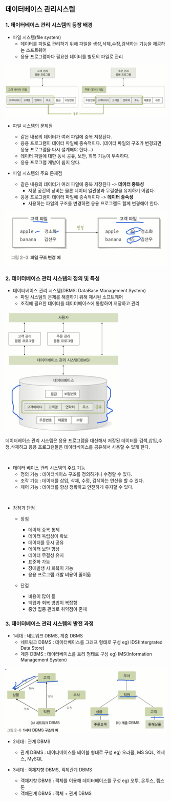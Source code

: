 ## 데이터베이스 관리시스템

### 1. 데이터베이스 관리 시스템의 등장 배경
- 파일 시스템(file system)
    - 데이터를 파일로 관리하기 위해 파일을 생성,삭제,수정,검색하는 기능을 제공하는 소프트웨어
    - 응용 프로그램마다 필요한 데이터를 별도의 파일로 관리

![dbms1](./img/dbms1.png)

- 파일 시스템의 문제점
    - 같은 내용의 데이터가 여러 파일에 중복 저장된다.
    - 응용 프로그램이 데이터 파일에 종속적이다.
    (데이터 파일의 구조가 변경되면 응용 프로그램을 다시 설계해야 한다...)
    - 데이터 파일에 대한 동시 공유, 보안, 회복 기능이 부족하다.
    - 응용 프로그램 개발이 쉽지 않다.

- 파일 시스템의 주요 문제점
    - 같은 내용의 데이터가 여러 파일에 중복 저장된다 -> **데이터 중복성**
        - 저장 공간의 낭비는 물론 데이터 일관성과 무결성을 유지하기 어렵다.
    - 응용 프로그램이 데이터 파일에 종속적이다 -> **데이터 종속성**
        - 사용하는 파일의 구조를 변경하면 응용 프로그램도 함께 변경해야 한다.

![dbms3](./img/dbms3.png)

### 2. 데이터베이스 관리 시스템의 정의 및 특성

- 데이터베이스 관리 시스템(DBMS: DataBase Management System)
    - 파일 시스템의 문제를 해결하기 위해 제시된 소프트웨어
    - 조직에 필요한 데이터를 데이터베이스에 통합하여 저장하고 관리

![dbms4](./img/dbms4.png)

데이터베이스 관리 시스템은 응용 프로그램을 대신해서 저장된 데이터를 검색,삽입,수정,삭제하고 응용 프로그램들은 데이터베이스를 공유해서 사용할 수 있게 한다.

<br>

- 데이터 베이스 관리 시스템의 주요 기능
    - 정의 기능 : 데이터베이스 구조를 정의하거나 수정할 수 있다.
    - 조작 기능 : 데이터를 삽입, 삭제, 수정, 검색하는 연산을 할 수 있다.
    - 제어 기능 : 데이터를 항상 정확하고 안전하게 유지할 수 있다.

<br>

- 장점과 단점
    - 장점
        - 데이터 중복 통제
        - 데이터 독립성이 확보
        - 데이터를 동시 공유
        - 데이터 보안 향상
        - 데이터 무결성 유지
        - 표준화 가능
        - 장애발생 시 회복이 가능
        - 응용 프로그램 개발 비용이 줄어듦
    
    - 단점
        - 비용이 많이 듦
        - 백업과 회복 방법이 복잡함
        - 중앙 집중 관리로 취약점이 존재

### 3. 데이터베이스 관리 시스템의 발전 과정

- 1세대 : 네트워크 DBMS, 계층 DBMS
    - 네트워크 DBMS : 데이터베이스를 그래프 형태로 구성
    eg) IDS(Intergrated Data Store)
    - 계층 DBMS : 데이터베이스를 트리 형태로 구성
    eg) IMS(Information Management System)

![dbms5](./img/dbms5.png)

- 2세대 : 관계 DBMS
    - 관계 DBMS : 데이터베이스를 테이블 형태로 구성
    eg) 오라클, MS SQL, 엑세스, MySQL

- 3세대 : 객체지향 DBMS, 객체관계 DBMS
    - 객체지향 DBMS : 객체를 이용해 데이터베이스를 구성
    eg) 오투, 온투스, 젬스톤
    - 객체관계 DBMS : 객체 + 관계 DBMS